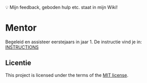 💡 Mijn feedback, geboden hulp etc. staat in mijn Wiki! 

# Mentor

Begeleid en assisteer eerstejaars in jaar 1. 
De instructie vind je in: [INSTRUCTIONS](https://github.com/fdnd-task/mentor/blob/main/docs/INSTRUCTIONS.md)


## Licentie

This project is licensed under the terms of the [MIT license](./LICENSE).

